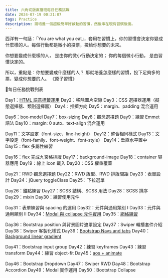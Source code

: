 ```yaml
---
title: 六角切版直播班每日任務挑戰
date: 2024-07-19 00:21:07
tags: Practice
description: 請培養一個超級簡單好啟動的習慣，然後串在現有習慣後面。
---
```


西洋有一句話：「You are what you eat」，套用在習慣上，你的習慣會決定你變成什麼樣的人。每個行動都是微小的投票，投給你想要的未來。

你想要變成什麼樣的人，
是由你的微小行動決定的；
你的每個微小行動，
是由習慣決定的。

所以，重點是：你想要變成什麼樣的人？
那就培養怎麼樣的習慣，投下足夠多的票，變成你想要的人。 《原子習慣》


🏅每日任務挑戰列表

Day1：[HTML 語意標籤運用]()
Day2：移除圖片空隙
Day3：CSS 選擇器運用（擬態選擇器、類別選擇器）
Day4：推擠方向
Day5：margin、padding 混合運用

Day6：box-model
Day7：box-sizing
Day8：觀念選擇題
Day9：練習 Emmet 語法
Day10：margin: 0 auto、text-align 混合運用

Day11：文字設定（font-size、line-height）
Day12：整合相同樣式
Day13：文字設定（font-family、font-weight、font-style）
Day14：垂直水平置中
Day15：flex 多屬性練習

Day16：flex 完成九宮格排版
Day17：background-image
Day18：container 容器應用
Day19：線上 icon 載入
Day20：CSS 權重覆蓋

Day21：RWD 觀念選擇題
Day22：RWD 版型、RWD 排版間距
Day23：表單設計
Day24：jQuery toggleClass
Day25：下拉選單

Day26：錨點練習
Day27：SCSS 結構、SCSS 用法
Day28：SCSS 排序
Day29：mixin
Day30：練習使用元件

Day31：表單練習與 spacing 的運用
Day32：元件與通用類別 I
Day33：元件與通用類別 II
Day34：[Modal 與 collapse 元件實用](https://codepen.io/psyduck5566/pen/vYqrjgd)
Day35：[網格練習](https://codepen.io/psyduck5566/pen/QWXBQxK)

Day36：Bootstrap position 與背景圖片遮罩設定
Day37：Swiper 輪播套件介紹
Day38：Swiper 客製化樣式
Day39：[Bootstrap Navs and tabs](https://codepen.io/psyduck5566/pen/ZEdqGOb)
Day40：[Background linear gradient](https://codepen.io/psyduck5566/pen/PoryZKJ)

Day41：Bootstrap input group
Day42：練習 keyframes
Day43：練習 transform
Day44：練習 object-fit
Day45：[aos + animate](https://codepen.io/psyduck5566/pen/WNqYaLB)

Day46：Bootstrap Dropdown
Day47：Swiper RWD
Day48：Bootstrap Accordion
Day49：Modal 實作運用
Day50：Bootstrap Collapse